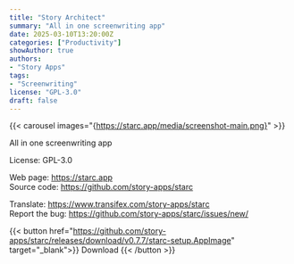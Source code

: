 ```yaml
---
title: "Story Architect"
summary: "All in one screenwriting app"
date: 2025-03-10T13:20:00Z
categories: ["Productivity"]
showAuthor: true
authors:
- "Story Apps"
tags: 
- "Screenwriting"
license: "GPL-3.0"
draft: false
---
```


{{< carousel images="{https://starc.app/media/screenshot-main.png}" >}}

All in one screenwriting app

License: GPL-3.0

Web page: <https://starc.app>  
Source code: <https://github.com/story-apps/starc>

Translate: <https://www.transifex.com/story-apps/starc>  
Report the bug: <https://github.com/story-apps/starc/issues/new/>  

{{< button href="https://github.com/story-apps/starc/releases/download/v0.7.7/starc-setup.AppImage" target="_blank">}}
Download
{{< /button >}}